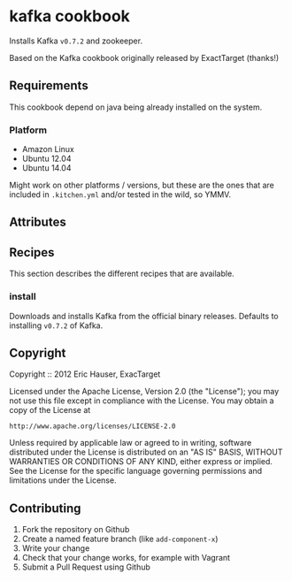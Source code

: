 # kafka cookbook

Installs Kafka `v0.7.2` and zookeeper.

Based on the Kafka cookbook originally released by ExactTarget (thanks!)

## Requirements

This cookbook depend on java being already installed on the system.

### Platform

* Amazon Linux
* Ubuntu 12.04
* Ubuntu 14.04

Might work on other platforms / versions, but these are the ones that are
included in `.kitchen.yml` and/or tested in the wild, so YMMV.

## Attributes

## Recipes

This section describes the different recipes that are available.

### install

Downloads and installs Kafka from the official binary releases.
Defaults to installing `v0.7.2` of Kafka.

## Copyright

Copyright :: 2012 Eric Hauser, ExacTarget

Licensed under the Apache License, Version 2.0 (the "License");
you may not use this file except in compliance with the License.
You may obtain a copy of the License at

    http://www.apache.org/licenses/LICENSE-2.0

Unless required by applicable law or agreed to in writing, software
distributed under the License is distributed on an "AS IS" BASIS,
WITHOUT WARRANTIES OR CONDITIONS OF ANY KIND, either express or implied.
See the License for the specific language governing permissions and
limitations under the License.

## Contributing

1. Fork the repository on Github
2. Create a named feature branch (like `add-component-x`)
3. Write your change
4. Check that your change works, for example with Vagrant
5. Submit a Pull Request using Github